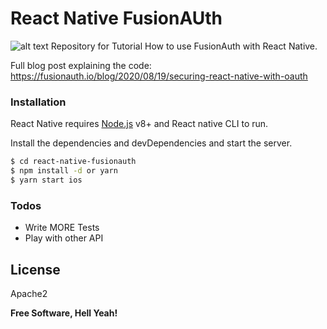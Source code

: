 # React Native FusionAUth
![alt text](https://i.imgur.com/obZVm93.gif)
Repository for Tutorial How to use FusionAuth with React Native.

Full blog post explaining the code: https://fusionauth.io/blog/2020/08/19/securing-react-native-with-oauth

### Installation

React Native requires [Node.js](https://nodejs.org/) v8+ and React native CLI to run.

Install the dependencies and devDependencies and start the server.

```sh
$ cd react-native-fusionauth
$ npm install -d or yarn
$ yarn start ios
```


### Todos

 - Write MORE Tests
 - Play with other API

License
----

Apache2


**Free Software, Hell Yeah!**

